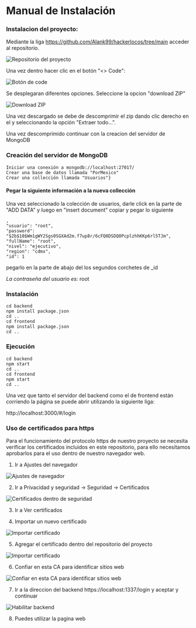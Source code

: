 # Manual de Instalación

### Instalacion del proyecto:
Mediante la liga https://github.com/Alank99/hackerlocos/tree/main acceder al repositorio.

![Repositorio del proyecto](./Entregables/Imagenes/Captura%20de%20pantalla%202023-10-13%20135150.png)

Una vez dentro hacer clic en el botón "<> Code":  

![Botón de code](./Entregables/Imagenes/imagen2.png)

Se desplegaran diferentes opciones. Seleccione la opcion "download ZIP"

![Download ZIP](./Entregables/Imagenes/imagen3.png) 

Una vez descargado se debe de descomprimir el zip dando clic derecho en el y seleccionando la opción "Extraer todo...". 

Una vez descomprimido continuar con la creacion del servidor de MongoDB

### Creación del servidor de MongoDB
    Iniciar una conexión a mongodb://localhost:27017/
    Crear una base de datos llamada "PorMexico"
    Crear una collección llamada "Usuarios"}


#### Pegar la siguiente información a la nueva collección
Una vez seleccionado la colección de usuarios, darle click en la parte de "ADD DATA" y luego en "insert document" copiar y pegar lo siguiente


    ,
    "usuario": "root",
    "password": "$2b$10$Wm1gWY2Sgs0SGXAd2m.f7up8r/6cFQ0DSDQ0PcplzhhKKp6rl5TJm",
    "fullName": "root",
    "nivel": "ejecutivo",
    "region": "cdmx",
    "id": 1

    
pegarlo en la parte de abajo del los segundos corchetes de _id
    

  *La contraseña del usuario es:* root

### Instalación 

    cd backend
    npm install package.json
    cd ..
    cd frontend
    npm install package.json
    cd ..

### Ejecución

    cd backend
    npm start
    cd ..
    cd frontend
    npm start
    cd ..

Una vez que tanto el servidor del backend como el de frontend están corriendo la página se puede abrir utilizando la siguiente liga:

http://localhost:3000/#/login


### Uso de certificados para https

Para el funcionamiento del protocolo https de nuestro proyecto se necesita verificar los certificados incluidos en este 
repositorio, para ello necesitamos aprobarlos para el uso dentro de nuestro navegador web.

1. Ir a Ajustes del navegador

![Ajustes de navegador](./Entregables/Imagenes/cert1.png)

2. Ir a Privacidad y seguridad -> Seguridad -> Certificados

![Certificados dentro de seguridad](./Entregables/Imagenes/cert2.png)

3. Ir a Ver certificados

4. Importar un nuevo certificado

![Importar certificado](./Entregables/Imagenes/cert3.png)

5. Agregar el certificado dentro del repositorio del proyecto

![Importar certificado](./Entregables/Imagenes/cert4.png)

6. Confiar en esta CA para identificar sitios web

![Confiar en esta CA para identificar sitios web](./Entregables/Imagenes/cert5.png)

7. Ir a la direccion del backend https://localhost:1337/login y aceptar y continuar

![Habilitar backend](./Entregables/Imagenes/cert6.png)

8. Puedes utilizar la pagina web